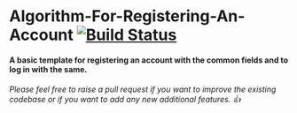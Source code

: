 # Algorithm-For-Registering-An-Account [![Build Status](https://travis-ci.org/prashanthrama1000/Algorithm-For-Registering-An-Account.svg?branch=master)](https://travis-ci.org/prashanthrama1000/Algorithm-For-Registering-An-Account)
#### A basic template for registering an account with the common fields and to log in with the same.
###### Please feel free to raise a pull request if you want to improve the existing codebase or if you want to add any new additional features. :+1:
